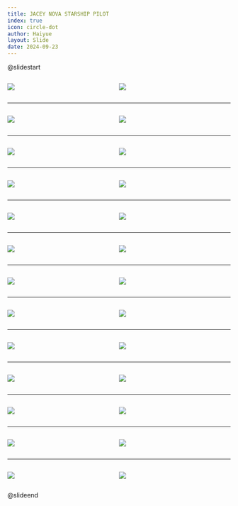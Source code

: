 ```yaml
---
title: JACEY NOVA STARSHIP PILOT
index: true
icon: circle-dot
author: Haiyue
layout: Slide
date: 2024-09-23
---
```

 
@slidestart

<div style="display:flex">
<div style="flex:1">

![](/reading/english/Level-X/JACEY%20NOVA%20STARSHIP%20PILOT/001.webp)
</div>
<div style="flex:1">

![](/reading/english/Level-X/JACEY%20NOVA%20STARSHIP%20PILOT/002.webp)
</div>
</div>

---

<div style="display:flex">
<div style="flex:1">

![](/reading/english/Level-X/JACEY%20NOVA%20STARSHIP%20PILOT/003.webp)
</div>
<div style="flex:1">

![](/reading/english/Level-X/JACEY%20NOVA%20STARSHIP%20PILOT/004.webp)
</div>
</div>

---

<div style="display:flex">
<div style="flex:1">

![](/reading/english/Level-X/JACEY%20NOVA%20STARSHIP%20PILOT/005.webp)
</div>
<div style="flex:1">

![](/reading/english/Level-X/JACEY%20NOVA%20STARSHIP%20PILOT/006.webp)
</div>
</div>

---

<div style="display:flex">
<div style="flex:1">

![](/reading/english/Level-X/JACEY%20NOVA%20STARSHIP%20PILOT/007.webp)
</div>
<div style="flex:1">

![](/reading/english/Level-X/JACEY%20NOVA%20STARSHIP%20PILOT/008.webp)
</div>
</div>

---

<div style="display:flex">
<div style="flex:1">

![](/reading/english/Level-X/JACEY%20NOVA%20STARSHIP%20PILOT/009.webp)
</div>
<div style="flex:1">

![](/reading/english/Level-X/JACEY%20NOVA%20STARSHIP%20PILOT/010.webp)
</div>
</div>

---

<div style="display:flex">
<div style="flex:1">

![](/reading/english/Level-X/JACEY%20NOVA%20STARSHIP%20PILOT/011.webp)
</div>
<div style="flex:1">

![](/reading/english/Level-X/JACEY%20NOVA%20STARSHIP%20PILOT/012.webp)
</div>
</div>

---

<div style="display:flex">
<div style="flex:1">

![](/reading/english/Level-X/JACEY%20NOVA%20STARSHIP%20PILOT/013.webp)
</div>
<div style="flex:1">

![](/reading/english/Level-X/JACEY%20NOVA%20STARSHIP%20PILOT/014.webp)
</div>
</div>

---

<div style="display:flex">
<div style="flex:1">

![](/reading/english/Level-X/JACEY%20NOVA%20STARSHIP%20PILOT/015.webp)
</div>
<div style="flex:1">

![](/reading/english/Level-X/JACEY%20NOVA%20STARSHIP%20PILOT/016.webp)
</div>
</div>

---

<div style="display:flex">
<div style="flex:1">

![](/reading/english/Level-X/JACEY%20NOVA%20STARSHIP%20PILOT/017.webp)
</div>
<div style="flex:1">

![](/reading/english/Level-X/JACEY%20NOVA%20STARSHIP%20PILOT/018.webp)
</div>
</div>

---

<div style="display:flex">
<div style="flex:1">

![](/reading/english/Level-X/JACEY%20NOVA%20STARSHIP%20PILOT/019.webp)
</div>
<div style="flex:1">

![](/reading/english/Level-X/JACEY%20NOVA%20STARSHIP%20PILOT/020.webp)
</div>
</div>

---

<div style="display:flex">
<div style="flex:1">

![](/reading/english/Level-X/JACEY%20NOVA%20STARSHIP%20PILOT/021.webp)
</div>
<div style="flex:1">

![](/reading/english/Level-X/JACEY%20NOVA%20STARSHIP%20PILOT/022.webp)
</div>
</div>

---

<div style="display:flex">
<div style="flex:1">

![](/reading/english/Level-X/JACEY%20NOVA%20STARSHIP%20PILOT/023.webp)
</div>
<div style="flex:1">

![](/reading/english/Level-X/JACEY%20NOVA%20STARSHIP%20PILOT/024.webp)
</div>
</div>

---

<div style="display:flex">
<div style="flex:1">

![](/reading/english/Level-X/JACEY%20NOVA%20STARSHIP%20PILOT/025.webp)
</div>
<div style="flex:1">

![](/reading/english/Level-X/JACEY%20NOVA%20STARSHIP%20PILOT/026.webp)
</div>
</div>

@slideend